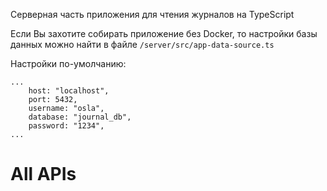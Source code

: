 Серверная часть приложения для чтения журналов на TypeScript

Если Вы захотите собирать приложение без Docker, то настройки базы данных можно найти в файле ```/server/src/app-data-source.ts```

Настройки по-умолчанию:
```
...
    host: "localhost",
    port: 5432,
    username: "osla",
    database: "journal_db",
    password: "1234",
...
```

# All APIs
